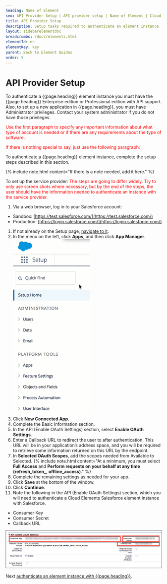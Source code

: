 ```yaml
---
heading: Name of Element
seo: API Provider Setup | API provider setup | Name of Element | Cloud Elements API Docs
title: API Provider Setup
description: Setup tasks required to authenticate an element instance
layout: sidebarelementdoc
breadcrumbs: /docs/elements.html
elementId: nn
elementKey: key
parent: Back to Element Guides
order: 5
---
```


# API Provider Setup

To authenticate a {{page.heading}} element instance you must have the {{page.heading}} Enterprise edition or Professional edition with API support. Also, to set up a new application in {{page.heading}}, you must have Administrator privileges. Contact your system administrator if you do not have those privileges.

<span style="color:red">Use the first paragraph to specify any important information about what type of account is needed or if there are any requirements about the type of software.</span>

<span style="color:red">If there is nothing special to say, just use the following paragraph:</span>

To authenticate a {{page.heading}} element instance, complete the setup steps described in this section.

{% include note.html content="If there is a note needed, add it here.</a>" %}

To set up the service provider: <span style="color:red">The steps are going to differ widely. Try to only use screen shots where necessary, but by the end of the steps, the user should have the information needed to authenticate an instance with the service provider.</span>

1. Via a web browser, log in to your Salesforce account:
  * Sandbox: [https://test.salesforce.com/](https://test.salesforce.com/)
  * Production: [https://login.salesforce.com/](https://login.salesforce.com/)
1. If not already on the Setup page, [navigate to it](https://help.salesforce.com/articleView?id=basics_nav_setup.htm&type=0).
2. In the menu on the left, click __Apps__, and then click __App Manager__.
![Salesforce Connected App step 1](img/Apps.gif)
2. Click __New Connected App__.
3. Complete the Basic Information section.
4. In the API (Enable OAuth Settings) section, select __Enable OAuth Settings__.
5. Enter a Callback URL to redirect the user to after authentication. This URL will be in your application’s address space, and you will be required to retrieve some information returned on this URL by the endpoint.
6. In __Selected OAuth Scopes__, add the scopes needed from Available to Selected.
      {% include note.html content="At a minimum, you must select <strong>Full Access</strong> and <strong>Perform requests on your behalf at any time (refresh\_token_, offline\_access)</strong>." %}
8. Complete the remaining settings as needed for your app.
8. Click __Save__ at the bottom of the window.
9. Click __Continue__.
9. Note the following in the API (Enable OAuth Settings) section, which you will need to authenticate a Cloud Elements Salesforce element instance with Salesforce.
 * Consumer Key
 * Consumer Secret
 * Callback URL

![Salesforce Connected App step 3](img/salesforce-connected-app-3.png)

Next [authenticate an element instance with {{page.heading}}](authenticate.html).
